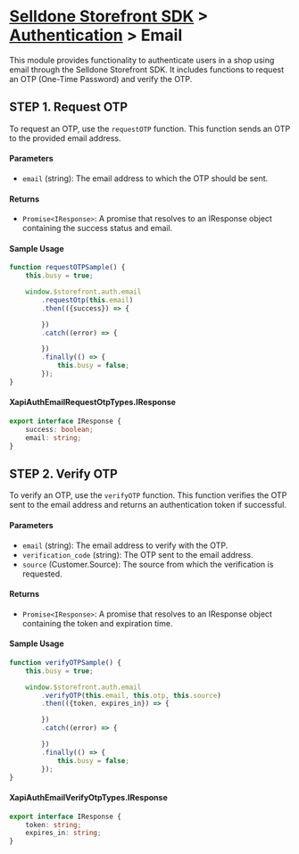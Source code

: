 # [Selldone Storefront SDK](../../) > [Authentication](../) > Email

This module provides functionality to authenticate users in a shop using email through the Selldone Storefront SDK. It
includes functions to request an OTP (One-Time Password) and verify the OTP.

## STEP 1. Request OTP

To request an OTP, use the `requestOTP` function. This function sends an OTP to the provided email address.

#### Parameters

- `email` (string): The email address to which the OTP should be sent.

#### Returns

- `Promise<IResponse>`: A promise that resolves to an IResponse object containing the success status and email.

#### Sample Usage

```typescript
function requestOTPSample() {
    this.busy = true;

    window.$storefront.auth.email
        .requestOtp(this.email)
        .then(({success}) => {

        })
        .catch((error) => {

        })
        .finally(() => {
            this.busy = false;
        });
}
```

#### XapiAuthEmailRequestOtpTypes.IResponse

```typescript
export interface IResponse {
    success: boolean;
    email: string;
}
```

## STEP 2. Verify OTP

To verify an OTP, use the `verifyOTP` function. This function verifies the OTP sent to the email address and returns an
authentication token if successful.

#### Parameters

- `email` (string): The email address to verify with the OTP.
- `verification_code` (string): The OTP sent to the email address.
- `source` (Customer.Source): The source from which the verification is requested.


#### Returns

- `Promise<IResponse>`: A promise that resolves to an IResponse object containing the token and expiration time.

#### Sample Usage

```typescript
function verifyOTPSample() {
    this.busy = true;

    window.$storefront.auth.email
        .verifyOTP(this.email, this.otp, this.source)
        .then(({token, expires_in}) => {

        })
        .catch((error) => {

        })
        .finally(() => {
            this.busy = false;
        });
}
```

#### XapiAuthEmailVerifyOtpTypes.IResponse

```typescript
export interface IResponse {
    token: string;
    expires_in: string;
}
```


